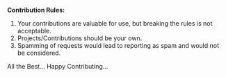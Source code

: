 **Contribution Rules:**

1) Your contributions are valuable for use, but breaking the rules is not acceptable.
2) Projects/Contributions should be your own.
3) Spamming of requests would lead to reporting as spam and would not be considered.

All the Best... Happy Contributing...
